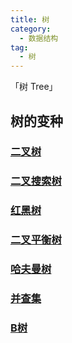 ```yaml
---
title: 树
category: 
  - 数据结构
tag: 
  - 树
---
```


「树 Tree」

<!-- more -->







## 树的变种

### [二叉树](./2.md)

### [二叉搜索树](./3.md)

### [红黑树](./4.md)

### [二叉平衡树](./5.md)

### [哈夫曼树](./6.md)

### [并查集](./7md)

### [B树](./8.md)